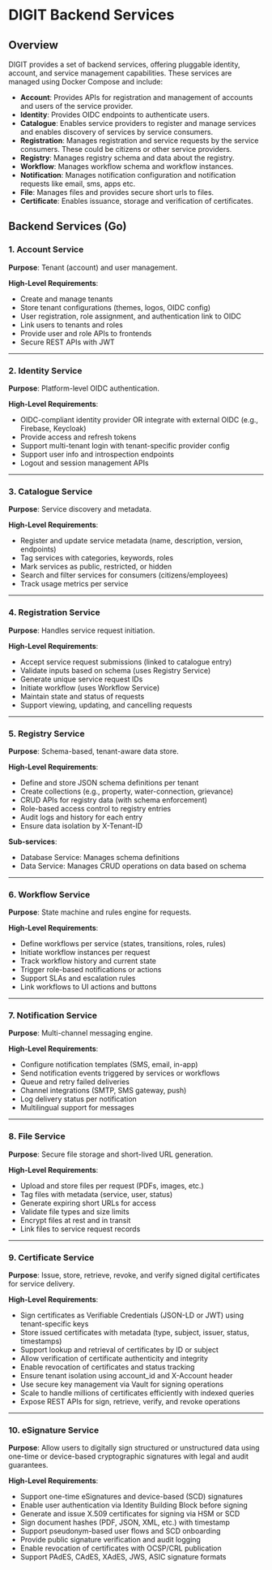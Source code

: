 # DIGIT Backend Services

## Overview

DIGIT provides a set of backend services, offering pluggable identity, account, and service management capabilities. These services are managed using Docker Compose and include:

- **Account**: Provides APIs for registration and management of accounts and users of the service provider.
- **Identity**: Provides OIDC endpoints to authenticate users.
- **Catalogue**: Enables service providers to register and manage services and enables discovery of services by service consumers.
- **Registration**: Manages registration and service requests by the service consumers. These could be citizens or other service providers.
- **Registry**: Manages registry schema and data about the registry.
- **Workflow**: Manages workflow schema and workflow instances. 
- **Notification**: Manages notification configuration and notification requests like email, sms, apps etc.
- **File**: Manages files and provides secure short urls to files.
- **Certificate**: Enables issuance, storage and verification of certificates.

## Backend Services (Go)

### 1. Account Service

**Purpose**: Tenant (account) and user management.

**High-Level Requirements**:
- Create and manage tenants
- Store tenant configurations (themes, logos, OIDC config)
- User registration, role assignment, and authentication link to OIDC
- Link users to tenants and roles
- Provide user and role APIs to frontends
- Secure REST APIs with JWT

---

### 2. Identity Service

**Purpose**: Platform-level OIDC authentication.

**High-Level Requirements**:
- OIDC-compliant identity provider OR integrate with external OIDC (e.g., Firebase, Keycloak)
- Provide access and refresh tokens
- Support multi-tenant login with tenant-specific provider config
- Support user info and introspection endpoints
- Logout and session management APIs

---

### 3. Catalogue Service

**Purpose**: Service discovery and metadata.

**High-Level Requirements**:
- Register and update service metadata (name, description, version, endpoints)
- Tag services with categories, keywords, roles
- Mark services as public, restricted, or hidden
- Search and filter services for consumers (citizens/employees)
- Track usage metrics per service

---

### 4. Registration Service

**Purpose**: Handles service request initiation.

**High-Level Requirements**:
- Accept service request submissions (linked to catalogue entry)
- Validate inputs based on schema (uses Registry Service)
- Generate unique service request IDs
- Initiate workflow (uses Workflow Service)
- Maintain state and status of requests
- Support viewing, updating, and cancelling requests

---

### 5. Registry Service

**Purpose**: Schema-based, tenant-aware data store.

**High-Level Requirements**:
- Define and store JSON schema definitions per tenant
- Create collections (e.g., property, water-connection, grievance)
- CRUD APIs for registry data (with schema enforcement)
- Role-based access control to registry entries
- Audit logs and history for each entry
- Ensure data isolation by X-Tenant-ID

**Sub-services**:
- Database Service: Manages schema definitions
- Data Service: Manages CRUD operations on data based on schema

---

### 6. Workflow Service

**Purpose**: State machine and rules engine for requests.

**High-Level Requirements**:
- Define workflows per service (states, transitions, roles, rules)
- Initiate workflow instances per request
- Track workflow history and current state
- Trigger role-based notifications or actions
- Support SLAs and escalation rules
- Link workflows to UI actions and buttons

---

### 7. Notification Service

**Purpose**: Multi-channel messaging engine.

**High-Level Requirements**:
- Configure notification templates (SMS, email, in-app)
- Send notification events triggered by services or workflows
- Queue and retry failed deliveries
- Channel integrations (SMTP, SMS gateway, push)
- Log delivery status per notification
- Multilingual support for messages

---

### 8. File Service

**Purpose**: Secure file storage and short-lived URL generation.

**High-Level Requirements**:
- Upload and store files per request (PDFs, images, etc.)
- Tag files with metadata (service, user, status)
- Generate expiring short URLs for access
- Validate file types and size limits
- Encrypt files at rest and in transit
- Link files to service request records

---

### 9. Certificate Service

**Purpose**: Issue, store, retrieve, revoke, and verify signed digital certificates for service delivery.

**High-Level Requirements**:
- Sign certificates as Verifiable Credentials (JSON-LD or JWT) using tenant-specific keys
- Store issued certificates with metadata (type, subject, issuer, status, timestamps)
- Support lookup and retrieval of certificates by ID or subject
- Allow verification of certificate authenticity and integrity
- Enable revocation of certificates and status tracking
- Ensure tenant isolation using account_id and X-Account header
- Use secure key management via Vault for signing operations
- Scale to handle millions of certificates efficiently with indexed queries
- Expose REST APIs for sign, retrieve, verify, and revoke operations

---

### 10. eSignature Service

**Purpose**: Allow users to digitally sign structured or unstructured data using one-time or device-based cryptographic signatures with legal and audit guarantees.

**High-Level Requirements**:
- Support one-time eSignatures and device-based (SCD) signatures
- Enable user authentication via Identity Building Block before signing  
- Generate and issue X.509 certificates for signing via HSM or SCD
- Sign document hashes (PDF, JSON, XML, etc.) with timestamp
- Support pseudonym-based user flows and SCD onboarding
- Provide public signature verification and audit logging
- Enable revocation of certificates with OCSP/CRL publication
- Support PAdES, CAdES, XAdES, JWS, ASIC signature formats

